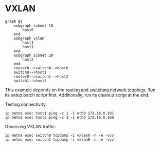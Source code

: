 # VXLAN

```mermaid
graph BT
    subgraph subnet 10
        host0
    end
    subgraph vxlan
        host1
        host3
    end
    subgraph subnet 20
        host2
    end
    router0-->switch0-->host0
    switch0-->host1
    router0-->switch1-->host2
    switch1-->host3
```

This example depends on the [routing and switching network topology][1].
Run its setup.batch script first. Additionally, run its cleanup script
at the end.

Testing connectivity:

    ip netns exec host1 ping -c 1 -I eth0 172.16.0.101
    ip netns exec host3 ping -c 1 -I eth0 172.16.0.100

Observing VXLAN traffic:

    ip netns exec switch0 tcpdump -i vxlan0 -n -e -vvv
    ip netns exec switch1 tcpdump -i vxlan0 -n -e -vvv

[1]: ./../routing-and-switching/README.md

